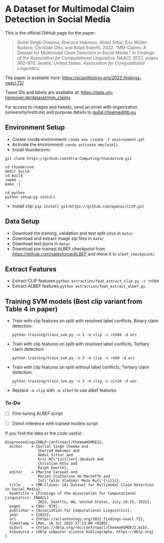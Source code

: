 # A Dataset for Multimodal Claim Detection in Social Media

This is the official GitHub page for the paper:

> Gullal Singh Cheema, Sherzod Hakimov, Abdul Sittar, Eric Müller-Budack, Christian Otto, and Ralph Ewerth. 2022. “MM-Claims: A Dataset for Multimodal Claim Detection in Social Media.“ *In Findings of the Association for Computational Linguistics: NAACL 2022, pages 962–979, Seattle, United States. Association for Computational Linguistics.*

The paper is available here: https://aclanthology.org/2022.findings-naacl.72/

Tweet IDs and labels are available at: https://data.uni-hannover.de/dataset/mm_claims

For access to images and tweets, send an email with organization (university/institute) and purpose details to gullal.cheema@tib.eu


## Environment Setup

- Create conda environment: `conda env create -f environment.yml`
- Activate the environment: `conda activate mmclaim11`
- Install thundersvm:
```
git clone https://github.com/Xtra-Computing/thundersvm.git

cd thundersvm
mkdir build
cd build
cmake ..
make -j

cd python
python setup.py install
```

- Install clip: `pip install git+https://github.com/openai/CLIP.git`


## Data Setup
- Download the training, validation and test split csvs in `data/`
- Download and extract image zip files in `data/`
- Download text jsons in `data/`
- Download pre-trained ALBEF checkpoint from https://github.com/salesforce/ALBEF and move it to `albef_checkpoint/`


## Extract Features
- Extract CLIP features `python extraction/feat_extract_clip.py -c rn504`
- Extract ALBEF features `python extraction/feat_extract_albef.py`

## Training SVM models (Best clip variant from Table 4 in paper)
- Train with clip features on split with resolved label conflicts, Binary claim detection:

   `python training/train_svm.py -n 2 -m clip -c rn504 -d wrc`
   
- Train with clip features on split with resolved label conflicts, Tertiary claim detection:

  `python training/train_svm.py -n 3 -m clip -c rn50 -d wrc`
  
- Train with clip features on split without label conflicts, Tertiary claim detection:
  
  `python training/train_svm.py -n 3 -m clip -c vit16 -d woc`
  
- Replace `-m clip` with `-m albef` to use albef features.


### To-Do
- [ ] Fine-tuning ALBEF script
- [ ] Direct inference with trained models script


If you find the data or the code useful:
```
@inproceedings{DBLP:conf/naacl/CheemaHSMOE22,
  author    = {Gullal Singh Cheema and
               Sherzod Hakimov and
               Abdul Sittar and
               Eric M{\"{u}}ller{-}Budack and
               Christian Otto and
               Ralph Ewerth},
  editor    = {Marine Carpuat and
               Marie{-}Catherine de Marneffe and
               Iv{\'{a}}n Vladimir Meza Ru{\'{\i}}z},
  title     = {MM-Claims: {A} Dataset for Multimodal Claim Detection in Social Media},
  booktitle = {Findings of the Association for Computational Linguistics: {NAACL}
               2022, Seattle, WA, United States, July 10-15, 2022},
  pages     = {962--979},
  publisher = {Association for Computational Linguistics},
  year      = {2022},
  url       = {https://aclanthology.org/2022.findings-naacl.72},
  timestamp = {Mon, 18 Jul 2022 17:13:00 +0200},
  biburl    = {https://dblp.org/rec/conf/naacl/CheemaHSMOE22.bib},
  bibsource = {dblp computer science bibliography, https://dblp.org}
}
```
